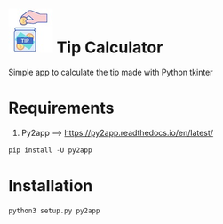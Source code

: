 # ![GitHub Logo](/readme/logo.jpg) Tip Calculator
Simple app to calculate the tip made with Python tkinter

# Requirements
1. Py2app --> https://py2app.readthedocs.io/en/latest/

```python
pip install -U py2app
```

# Installation
```python
python3 setup.py py2app
```
